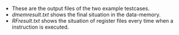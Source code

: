 - These are the output files of the two example testcases.
- *dmemresult.txt* shows the final situation in the data-memory.
- *RFresult.txt* shows the situation of register files every time when a instruction is executed.  